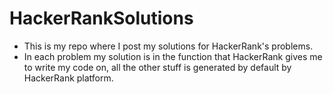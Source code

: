 # HackerRankSolutions
  - This is my repo where I post my solutions for HackerRank's problems.
  - In each problem my solution is in the function that HackerRank gives me to write my code on, all the other stuff is generated by default by HackerRank platform.

